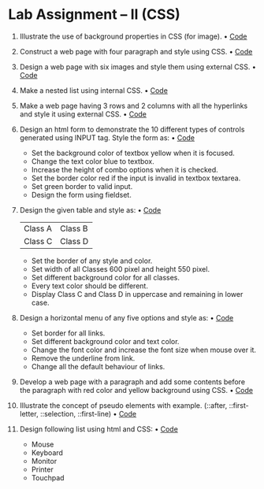 # Lab Assignment – II (CSS)

1. Illustrate the use of background properties in CSS (for image). • [Code](1_background_properties.html)

2. Construct a web page with four paragraph and style using CSS. • [Code](2_para_styling.html)

3. Design a web page with six images and style them using external CSS. • [Code](3_images_styling.html)

4. Make a nested list using internal CSS. • [Code](4_nested_list.html)

5. Make a web page having 3 rows and 2 columns with all the hyperlinks and style it using external CSS. • [Code](5_hyperlinks.html)

6. Design an html form to demonstrate the 10 different types of controls generated using INPUT tag. Style the form as: • [Code](6_form.html)

   - Set the background color of textbox yellow when it is focused.
   - Change the text color blue to textbox.
   - Increase the height of combo options when it is checked.
   - Set the border color red if the input is invalid in textbox textarea.
   - Set green border to valid input.
   - Design the form using fieldset.

7. Design the given table and style as: • [Code](7_table.html)
    <table>
        <tr>
            <td>Class A</td>
            <td>Class B</td>
        </tr>
        <tr>
            <td>Class C</td>
            <td>Class D</td>
        </tr>
    </table>

   - Set the border of any style and color.
   - Set width of all Classes 600 pixel and height 550 pixel.
   - Set different background color for all classes.
   - Every text color should be different.
   - Display Class C and Class D in uppercase and remaining in lower case.

8. Design a horizontal menu of any five options and style as: • [Code](8_horizontal_menu.html)

   - Set border for all links.
   - Set different background color and text color.
   - Change the font color and increase the font size when mouse over it.
   - Remove the underline from link.
   - Change all the default behaviour of links.

9. Develop a web page with a paragraph and add some contents before the paragraph with red color and yellow background using CSS. • [Code](9_para.html)

10. Illustrate the concept of pseudo elements with example. (::after, ::first-letter, ::selection, ::first-line) • [Code](10_pseudo_elements.html)

11. Design following list using html and CSS: • [Code](11_list.html)
    - Mouse
    - Keyboard
    - Monitor
    - Printer
    - Touchpad
